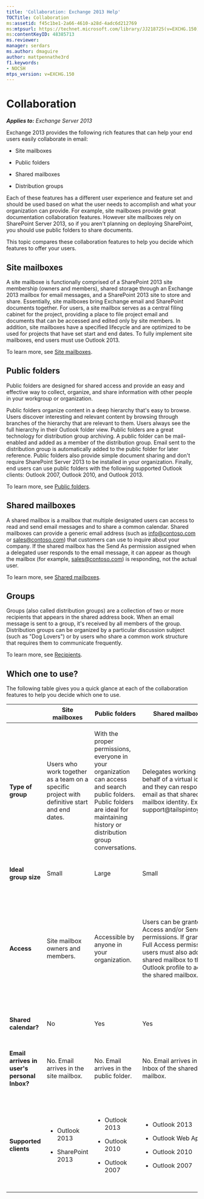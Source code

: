 ```yaml
---
title: 'Collaboration: Exchange 2013 Help'
TOCTitle: Collaboration
ms:assetid: f45c1be1-2a66-4610-a28d-4adc6d212769
ms:mtpsurl: https://technet.microsoft.com/library/JJ218725(v=EXCHG.150)
ms:contentKeyID: 48385713
ms.reviewer: 
manager: serdars
ms.author: dmaguire
author: mattpennathe3rd
f1.keywords:
- NOCSH
mtps_version: v=EXCHG.150
---
```


# Collaboration

_**Applies to:** Exchange Server 2013_

Exchange 2013 provides the following rich features that can help your end users easily collaborate in email:

  - Site mailboxes

  - Public folders

  - Shared mailboxes

  - Distribution groups

Each of these features has a different user experience and feature set and should be used based on what the user needs to accomplish and what your organization can provide. For example, site mailboxes provide great documentation collaboration features. However site mailboxes rely on SharePoint Server 2013, so if you aren't planning on deploying SharePoint, you should use public folders to share documents.

This topic compares these collaboration features to help you decide which features to offer your users.

## Site mailboxes

A site mailboxe is functionally comprised of a SharePoint 2013 site membership (owners and members), shared storage through an Exchange 2013 mailbox for email messages, and a SharePoint 2013 site to store and share. Essentially, site mailboxes bring Exchange email and SharePoint documents together. For users, a site mailbox serves as a central filing cabinet for the project, providing a place to file project email and documents that can be accessed and edited only by site members. In addition, site mailboxes have a specified lifecycle and are optimized to be used for projects that have set start and end dates. To fully implement site mailboxes, end users must use Outlook 2013.

To learn more, see [Site mailboxes](site-mailboxes-exchange-2013-help.md).

## Public folders

Public folders are designed for shared access and provide an easy and effective way to collect, organize, and share information with other people in your workgroup or organization.

Public folders organize content in a deep hierarchy that's easy to browse. Users discover interesting and relevant content by browsing through branches of the hierarchy that are relevant to them. Users always see the full hierarchy in their Outlook folder view. Public folders are a great technology for distribution group archiving. A public folder can be mail-enabled and added as a member of the distribution group. Email sent to the distribution group is automatically added to the public folder for later reference. Public folders also provide simple document sharing and don't require SharePoint Server 2013 to be installed in your organization. Finally, end users can use public folders with the following supported Outlook clients: Outlook 2007, Outlook 2010, and Outlook 2013.

To learn more, see [Public folders](public-folders-exchange-2013-help.md).

## Shared mailboxes

A shared mailbox is a mailbox that multiple designated users can access to read and send email messages and to share a common calendar. Shared mailboxes can provide a generic email address (such as info@contoso.com or sales@contoso.com) that customers can use to inquire about your company. If the shared mailbox has the Send As permission assigned when a delegated user responds to the email message, it can appear as though the mailbox (for example, sales@contoso.com) is responding, not the actual user.

To learn more, see [Shared mailboxes](shared-mailboxes-exchange-2013-help.md).

## Groups

Groups (also called distribution groups) are a collection of two or more recipients that appears in the shared address book. When an email message is sent to a group, it's received by all members of the group. Distribution groups can be organized by a particular discussion subject (such as "Dog Lovers") or by users who share a common work structure that requires them to communicate frequently.

To learn more, see [Recipients](recipients-exchange-2013-help.md).

## Which one to use?

The following table gives you a quick glance at each of the collaboration features to help you decide which one to use.

<table>
<colgroup>
<col style="width: 20%" />
<col style="width: 20%" />
<col style="width: 20%" />
<col style="width: 20%" />
<col style="width: 20%" />
</colgroup>
<thead>
<tr class="header">
<th></th>
<th>Site mailboxes</th>
<th>Public folders</th>
<th>Shared mailboxes</th>
<th>Groups</th>
</tr>
</thead>
<tbody>
<tr class="odd">
<td><p><strong>Type of group</strong></p></td>
<td><p>Users who work together as a team on a specific project with definitive start and end dates.</p></td>
<td><p>With the proper permissions, everyone in your organization can access and search public folders. Public folders are ideal for maintaining history or distribution group conversations.</p></td>
<td><p>Delegates working on behalf of a virtual identity, and they can respond to email as that shared mailbox identity. Example: support@tailspintoys.com</p></td>
<td><p>Users who need to send email to a group of recipients with a common interest or characteristic.</p></td>
</tr>
<tr class="even">
<td><p><strong>Ideal group size</strong></p></td>
<td><p>Small</p></td>
<td><p>Large</p></td>
<td><p>Small</p></td>
<td><p>Large</p></td>
</tr>
<tr class="odd">
<td><p><strong>Access</strong></p></td>
<td><p>Site mailbox owners and members.</p></td>
<td><p>Accessible by anyone in your organization.</p></td>
<td><p>Users can be granted Full Access and/or Send As permissions. If granted Full Access permissions, users must also add the shared mailbox to their Outlook profile to access the shared mailbox.</p></td>
<td><p>For distribution groups, members, must be manually added. For dynamic distribution groups, members are added based on filtering criteria.</p></td>
</tr>
<tr class="even">
<td><p><strong>Shared calendar?</strong></p></td>
<td><p>No</p></td>
<td><p>Yes</p></td>
<td><p>Yes</p></td>
<td><p>No</p></td>
</tr>
<tr class="odd">
<td><p><strong>Email arrives in user's personal Inbox?</strong></p></td>
<td><p>No. Email arrives in the site mailbox.</p></td>
<td><p>No. Email arrives in the public folder.</p></td>
<td><p>No. Email arrives in the Inbox of the shared mailbox.</p></td>
<td><p>Yes. Email arrives in the Inbox of a distribution group member.</p></td>
</tr>
<tr class="even">
<td><p><strong>Supported clients</strong></p></td>
<td><ul>
<li><p>Outlook 2013</p></li>
<li><p>SharePoint 2013</p></li>
</ul></td>
<td><ul>
<li><p>Outlook 2013</p></li>
<li><p>Outlook 2010</p></li>
<li><p>Outlook 2007</p></li>
</ul></td>
<td><ul>
<li><p>Outlook 2013</p></li>
<li><p>Outlook Web App</p></li>
<li><p>Outlook 2010</p></li>
<li><p>Outlook 2007</p></li>
</ul></td>
<td><ul>
<li><p>Outlook 2013</p></li>
<li><p>Outlook Web App</p></li>
<li><p>Outlook 2010</p></li>
<li><p>Outlook 2007</p></li>
</ul></td>
</tr>
</tbody>
</table>
